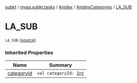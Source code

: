 [subkt](../../../index.md) / [myaa.subkt.tasks](../../index.md) / [Anidex](../index.md) / [AnidexCategories](index.md) / [LA_SUB](./-l-a_-s-u-b.md)

# LA_SUB

`LA_SUB` [(source)](https://github.com/Myaamori/SubKt/blob/0.1.9/src/main/kotlin/myaa/subkt/tasks/tasks.kt#L1048)

### Inherited Properties

| Name | Summary |
|---|---|
| [categoryId](category-id.md) | `val categoryId: `[`Int`](https://kotlinlang.org/api/latest/jvm/stdlib/kotlin/-int/index.html) |
